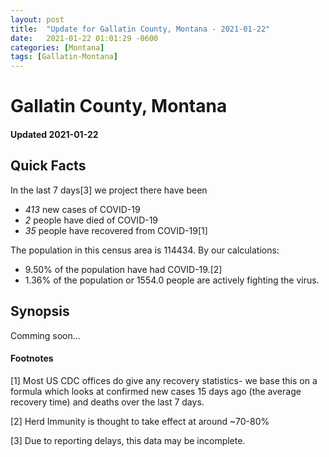 ```yaml
---
layout: post
title:  "Update for Gallatin County, Montana - 2021-01-22"
date:   2021-01-22 01:01:29 -0600
categories: [Montana]
tags: [Gallatin-Montana]
---
```


# Gallatin County, Montana
#### Updated 2021-01-22

## Quick Facts

In the last 7 days[3] we project there have been
- *413* new cases of COVID-19
- *2* people have died of COVID-19
- *35* people have recovered from COVID-19[1]

The population in this census area is 114434. By our calculations:
- 9.50% of the population have had COVID-19.[2]
- 1.36% of the population or 1554.0 people are actively fighting the virus.

## Synopsis

Comming soon...


#### Footnotes

[1] Most US CDC offices do give any recovery statistics- we base this on a formula which looks at confirmed new cases
15 days ago (the average recovery time) and deaths over the last 7 days.

[2] Herd Immunity is thought to take effect at around ~70-80%

[3] Due to reporting delays, this data may be incomplete.
 
    